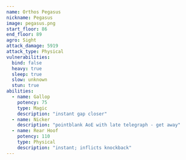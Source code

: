 ```yaml
---
name: Orthos Pegasus
nickname: Pegasus
image: pegasus.png
start_floor: 86
end_floor: 89
agro: Sight
attack_damage: 5919
attack_type: Physical
vulnerabilities:
  bind: false
  heavy: true
  sleep: true
  slow: unknown
  stun: true
abilities:
  - name: Gallop
    potency: 75
    type: Magic
    description: "instant gap closer"
  - name: Nicker
    description: "pointblank AoE with late telegraph - get away"
  - name: Rear Hoof
    potency: 110
    type: Physical
    description: "instant; inflicts knockback"
---
```

